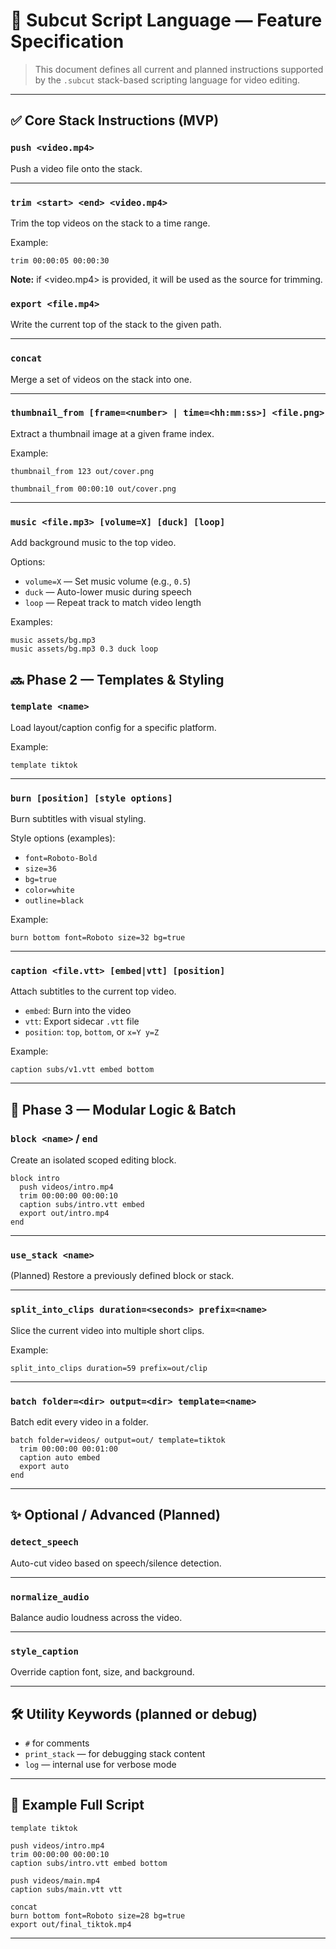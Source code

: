 # 📜 Subcut Script Language — Feature Specification

> This document defines all current and planned instructions supported by the `.subcut` stack-based scripting language for video editing.

---

## ✅ Core Stack Instructions (MVP)

### `push <video.mp4>`

Push a video file onto the stack.

---

### `trim <start> <end> <video.mp4>`

Trim the top videos on the stack to a time range.

Example:

```text
trim 00:00:05 00:00:30
```

**Note:** if <video.mp4> is provided, it will be used as the source for trimming.

### `export <file.mp4>`

Write the current top of the stack to the given path.

---

### `concat`

Merge a set of videos on the stack into one.

---

### `thumbnail_from [frame=<number> | time=<hh:mm:ss>] <file.png>`

Extract a thumbnail image at a given frame index.

Example:

```text
thumbnail_from 123 out/cover.png
```

```text
thumbnail_from 00:00:10 out/cover.png
```

---

### `music <file.mp3> [volume=X] [duck] [loop]`

Add background music to the top video.

Options:

- `volume=X` — Set music volume (e.g., `0.5`)
- `duck` — Auto-lower music during speech
- `loop` — Repeat track to match video length

Examples:

```text
music assets/bg.mp3
music assets/bg.mp3 0.3 duck loop
```

## 🔜 Phase 2 — Templates & Styling

### `template <name>`

Load layout/caption config for a specific platform.

Example:

```text
template tiktok
```

---

### `burn [position] [style options]`

Burn subtitles with visual styling.

Style options (examples):

- `font=Roboto-Bold`
- `size=36`
- `bg=true`
- `color=white`
- `outline=black`

Example:

```text
burn bottom font=Roboto size=32 bg=true
```

---

### `caption <file.vtt> [embed|vtt] [position]`

Attach subtitles to the current top video.

- `embed`: Burn into the video
- `vtt`: Export sidecar `.vtt` file
- `position`: `top`, `bottom`, or `x=Y y=Z`

Example:

```text
caption subs/v1.vtt embed bottom
```

---

## 🧩 Phase 3 — Modular Logic & Batch

### `block <name>` / `end`

Create an isolated scoped editing block.

```text
block intro
  push videos/intro.mp4
  trim 00:00:00 00:00:10
  caption subs/intro.vtt embed
  export out/intro.mp4
end
```

---

### `use_stack <name>`

(Planned) Restore a previously defined block or stack.

---

### `split_into_clips duration=<seconds> prefix=<name>`

Slice the current video into multiple short clips.

Example:

```text
split_into_clips duration=59 prefix=out/clip
```

---

### `batch folder=<dir> output=<dir> template=<name>`

Batch edit every video in a folder.

```text
batch folder=videos/ output=out/ template=tiktok
  trim 00:00:00 00:01:00
  caption auto embed
  export auto
end
```

---

## ✨ Optional / Advanced (Planned)

### `detect_speech`

Auto-cut video based on speech/silence detection.

---

### `normalize_audio`

Balance audio loudness across the video.

---

### `style_caption`

Override caption font, size, and background.

---

## 🛠️ Utility Keywords (planned or debug)

- `#` for comments
- `print_stack` — for debugging stack content
- `log` — internal use for verbose mode

---

## 📌 Example Full Script

```text
template tiktok

push videos/intro.mp4
trim 00:00:00 00:00:10
caption subs/intro.vtt embed bottom

push videos/main.mp4
caption subs/main.vtt vtt

concat
burn bottom font=Roboto size=28 bg=true
export out/final_tiktok.mp4
```

---
